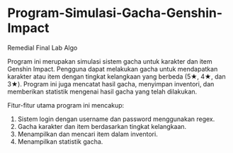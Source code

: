 # Program-Simulasi-Gacha-Genshin-Impact
Remedial Final Lab Algo

Program ini merupakan simulasi sistem gacha untuk karakter dan item Genshin Impact. Pengguna dapat melakukan gacha untuk mendapatkan karakter atau item dengan tingkat kelangkaan yang berbeda (5★, 4★, dan 3★). Program ini juga mencatat hasil gacha, menyimpan inventori, dan memberikan statistik mengenai hasil gacha yang telah dilakukan.

Fitur-fitur utama program ini mencakup:
1. Sistem login dengan username dan password menggunakan regex.
2. Gacha karakter dan item berdasarkan tingkat kelangkaan.
3. Menampilkan dan mencari item dalam inventori.
4. Menampilkan statistik gacha.
